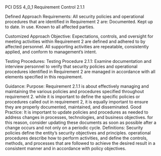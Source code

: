 PCI DSS 4_0_1 Requirement Control 2.1.1

Defined Approach Requirements:
All security policies and operational procedures that are identified in Requirement 2 are: Documented. Kept up to date. In use. Known to all affected parties.

Customized Approach Objective:
Expectations, controls, and oversight for meeting activities within Requirement 2 are defined and adhered to by affected personnel. All supporting activities are repeatable, consistently applied, and conform to management’s intent.

Testing Procedures:
Testing Procedure 2.1.1: Examine documentation and interview personnel to verify that security policies and operational procedures identified in Requirement 2 are managed in accordance with all elements specified in this requirement.

Guidance:
Purpose: Requirement 2.1.1 is about effectively managing and maintaining the various policies and procedures specified throughout requirement 2. while it is important to define the specific policies or procedures called out in requirement 2, it is equally important to ensure they are properly documented, maintained, and disseminated. Good Practice: It is important to update policies and procedures as needed to address changes in processes, technologies, and business objectives. for this reason, consider updating these documents as soon as possible after a change occurs and not only on a periodic cycle. Definitions: Security policies define the entity’s security objectives and principles. operational procedures describe how to perform activities, and define the controls, methods, and processes that are followed to achieve the desired result in a consistent manner and in accordance with policy objectives.